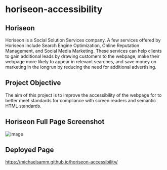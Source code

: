 # horiseon-accessibility

## Horiseon

Horiseon is a Social Solution Services company. A few services offered by Horiseon include Search Engine Optimization, Online Reputation Management, and Social Media Marketing. These services can help clients to gain additional leads by drawing customers to the webpage, make their webpage more likely to appear in relevant searches, and save money on marketing in the longrun by reducing the need for additional advertising.

## Project Objective

The aim of this project is to improve the accessibility of the webpage for to better meet standards for compliance with screen readers and semantic HTML standards.

## Horiseon Full Page Screenshot

![image](./assets/images/horiseon-accessibility.png)

## Deployed Page
https://michaelsamm.github.io/horiseon-accessibility/
